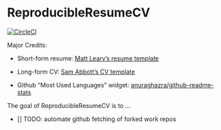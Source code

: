 
<!-- README.md is generated from README.Rmd. Please edit that file -->

# ReproducibleResumeCV

<!-- badges: start -->

[![CircleCI](https://circleci.com/gh/TinasheMTapera/ReproducibleResumeCV/tree/main.svg?style=svg)](https://circleci.com/gh/TinasheMTapera/ReproducibleResumeCV/tree/main)
<!-- badges: end -->

Major Credits:

-   Short-form resume: [Matt Leary’s resume
    template](https://github.com/mleary/resume)

-   Long-form CV: [Sam Abbott’s CV
    template](https://github.com/seabbs/cv)

-   Github “Most Used Languages” widget:
    [anuraghazra/github-readme-stats](https://github.com/anuraghazra/github-readme-stats)

The goal of ReproducibleResumeCV is to …

-   \[\] TODO: automate github fetching of forked work repos
